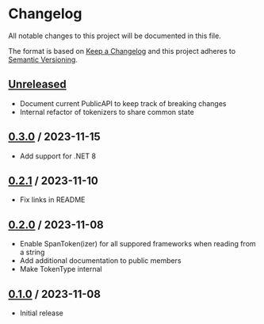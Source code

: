 # Changelog
All notable changes to this project will be documented in this file.

The format is based on [Keep a Changelog](http://keepachangelog.com/en/1.0.0/)
and this project adheres to [Semantic Versioning](http://semver.org/spec/v2.0.0.html).

## [Unreleased]
- Document current PublicAPI to keep track of breaking changes
- Internal refactor of tokenizers to share common state

## [0.3.0] / 2023-11-15
- Add support for .NET 8

## [0.2.1] / 2023-11-10
- Fix links in README

## [0.2.0] / 2023-11-08
- Enable SpanToken(izer) for all suppored frameworks when reading from a string
- Add additional documentation to public members
- Make TokenType internal

## [0.1.0] / 2023-11-08
- Initial release

[Unreleased]: https://github.com/vipentti/SharpDotEnv/compare/0.3.0...HEAD
[0.3.0]: https://github.com/vipentti/SharpDotEnv/compare/0.2.1...0.3.0
[0.2.1]: https://github.com/vipentti/SharpDotEnv/compare/0.2.0...0.2.1
[0.2.0]: https://github.com/vipentti/SharpDotEnv/compare/0.1.0...0.2.0
[0.1.0]: https://github.com/vipentti/SharpDotEnv/tree/0.1.0
